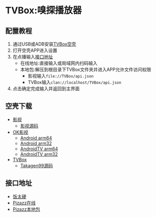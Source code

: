 # TVBox:嗅探播放器
## 配置教程
1. 通过USB或ADB安装[TVBox空壳](#空壳下载)
2. 打开空壳APP进入设置
3. 在点播输入[接口地址](#接口地址)
    - 在线地址:直接输入或局域网内扫码输入
    - 本地包:解压到根目录下TVBox文件夹并进入APP允许文件访问权限
      - 影视输入`file://TVBox/api.json`
      - TVBox输入`clan://localhost/TVBox/api.json`
4. 点击确定完成输入并返回到主界面
## 空壳下载
- [影视](https://github.com/FongMi/Release)
  - [影视源码](https://github.com/FongMi/TV)
- [OK影视](https://github.com/lystv/fmapp)
  - [Android arm64](https://gh-proxy.com/github.com/lystv/fmapp/raw/refs/heads/main/apk/release/mobile-python-arm64_v8a.apk)
  - [Android arm32](https://gh-proxy.com/github.com/lystv/fmapp/raw/refs/heads/main/apk/release/mobile-python-armeabi_v7a.apk)
  - [AndroidTV arm64](https://gh-proxy.com/github.com/lystv/fmapp/raw/refs/heads/main/apk/release/leanback-python-arm64_v8a.apk)
  - [AndroidTV arm32](https://gh-proxy.com/github.com/lystv/fmapp/raw/refs/heads/main/apk/release/leanback-python-armeabi_v7a.apk)
- [TVBox](https://github.com/o0HalfLife0o/TVBoxOSC)
  - [Takagen99源码](https://github.com/takagen99/Box)
## 接口地址
- [饭太硬](https://www.饭太硬.com/tv)
- [Pizazz在线](https://9877.kstore.space/AnotherD/api.json)
- [Pizazz本地包](https://github.com/PizazzGY/Share)